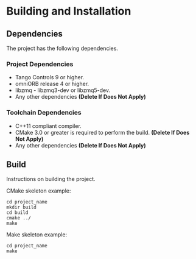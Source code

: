 # Building and Installation

## Dependencies

The project has the following dependencies.

### Project Dependencies

* Tango Controls 9 or higher.
* omniORB release 4 or higher.
* libzmq - libzmq3-dev or libzmq5-dev.
* Any other dependencies  **(Delete If Does Not Apply)**

### Toolchain Dependencies

* C++11 compliant compiler.
* CMake 3.0 or greater is required to perform the build. **(Delete If Does Not Apply)**
* Any other dependencies  **(Delete If Does Not Apply)**

## Build

Instructions on building the project.

CMake skeleton example:

```
cd project_name
mkdir build
cd build
cmake ../
make
```

Make skeleton example:

```
cd project_name
make
```

